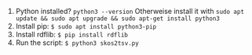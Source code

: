 1. Python installed? `python3 --version` Otherweise install it with `sudo apt update && sudo apt upgrade && sudo apt-get install python3`
2. Install pip: `$ sudo apt install python3-pip`
3. Install rdflib: `$ pip install rdflib`
4. Run the script: `$ python3 skos2tsv.py`